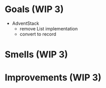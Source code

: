 # Goals (WIP 3)

- AdventStack 
  - remove List<string> implementation
  - convert to record


# Smells (WIP 3)


# Improvements (WIP 3)
